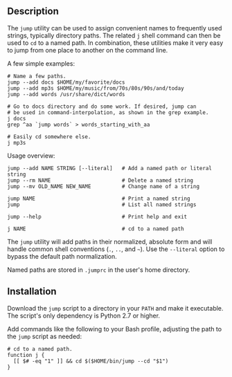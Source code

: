 ## Description ##

The `jump` utility can be used to assign convenient names to frequently used
strings, typically directory paths. The related `j` shell command can then be
used to `cd` to a named path. In combination, these utilities make it very easy
to jump from one place to another on the command line.

A few simple examples:

    # Name a few paths.
    jump --add docs $HOME/my/favorite/docs
    jump --add mp3s $HOME/my/music/from/70s/80s/90s/and/today
    jump --add words /usr/share/dict/words

    # Go to docs directory and do some work. If desired, jump can
    # be used in command-interpolation, as shown in the grep example.
    j docs
    grep ^aa `jump words` > words_starting_with_aa

    # Easily cd somewhere else.
    j mp3s
    
Usage overview:

    jump --add NAME STRING [--literal]   # Add a named path or literal string
    jump --rm NAME                       # Delete a named string
    jump --mv OLD_NAME NEW_NAME          # Change name of a string

    jump NAME                            # Print a named string
    jump                                 # List all named strings

    jump --help                          # Print help and exit

    j NAME                               # cd to a named path

The `jump` utility will add paths in their normalized, absolute form and will
handle common shell conventions (`.`, `..`, and `~`). Use the `--literal`
option to bypass the default path normalization.

Named paths are stored in `.jumprc` in the user's home directory.


## Installation ##

Download the `jump` script to a directory in your `PATH` and make it
executable. The script's only dependency is Python 2.7 or higher.

Add commands like the following to your Bash profile, adjusting the path to the
`jump` script as needed:

    # cd to a named path.
    function j {
      [[ $# -eq "1" ]] && cd $($HOME/bin/jump --cd "$1")
    }


